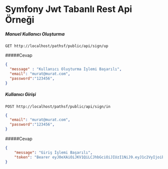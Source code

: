 # Symfony Jwt Tabanlı Rest Api Örneği 
##### Manuel Kullanıcı Oluşturma
```http
GET http://localhost/pathsf/public/api/sign/up
```
#####Cevap
```json
{
  "message" : "Kullanıcı Oluşturma İşlemi Başarılı",
  "email": "murat@murat.com",
  "password":"123456",
}
```
##### Kullanıcı Girişi
```http
POST http://localhost/pathsf/public/api/sign/in
```
```json
{
  "email": "murat@murat.com",
  "password":"123456",
}
```
#####Cevap
```json
{
    "message": "Giriş İşlemi Başarılı",
    "token": "Bearer eyJ0eXAiOiJKV1QiLCJhbGciOiJIUzI1NiJ9.eyJ1c2VyIjoibXVyYXRAbXVyYXQuY29tIiwiZXhwIjoxNjU1MjI4MjQxfQ.QYKzHm39EyynM52dpUkwso-Lnr7HrVZ7U3kN2CGWTHU"
}
```

